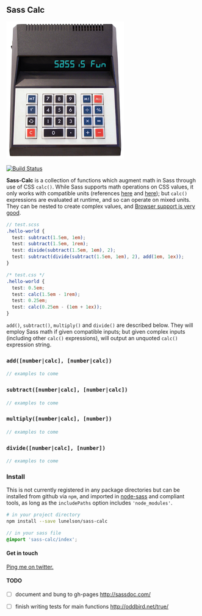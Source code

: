 ## Sass Calc

!['sass calc'](sass-calc.png)

[![Build Status](https://travis-ci.org/lunelson/sass-calc.svg?branch=master)](https://travis-ci.org/lunelson/sass-calc)

**Sass-Calc** is a collection of functions which augment math in Sass through use of CSS `calc()`. While Sass supports math operations on CSS values, it only works with compatible units (references [here](https://www.sitepoint.com/sass-basics-operators/) and [here](https://www.sitepoint.com/understanding-sass-units/)); but `calc()` expressions are evaluated at runtime, and so can operate on mixed units. They can be nested to create complex values, and [Browser support is very good](http://caniuse.com/#feat=calc).

```scss
// test.scss
.hello-world {
  test: subtract(1.5em, 1em);
  test: subtract(1.5em, 1rem);
  test: divide(subtract(1.5em, 1em), 2);
  test: subtract(divide(subtract(1.5em, 1em), 2), add(1em, 1ex));
}
```
```css
/* test.css */
.hello-world {
  test: 0.5em;
  test: calc(1.5em - 1rem);
  test: 0.25em;
  test: calc(0.25em - (1em + 1ex));
}
```

`add()`, `subtract()`, `multiply()` and `divide()` are described below. They will employ Sass math if given compatible inputs; but given complex inputs (including other `calc()` expressions), will output an unquoted `calc()` expression string.

### `add([number|calc], [number|calc])`
```scss
// examples to come
```
### `subtract([number|calc], [number|calc])`
```scss
// examples to come
```
### `multiply([number|calc], [number])`
```scss
// examples to come
```
### `divide([number|calc], [number])`
```scss
// examples to come
```

### Install

This is not currently registered in any package directories but can be installed from github via `npm`, and imported in [node-sass](https://github.com/sass/node-sass) and compliant tools, as long as the `includePaths` option includes `'node_modules'`.

```sh
# in your project directory
npm install --save lunelson/sass-calc
```
```scss
// in your sass file
@import 'sass-calc/index';
```
#### Get in touch

[Ping me on twitter.](https://twitter.com/lunelson)

#### TODO

- [ ] document and bung to gh-pages
  http://sassdoc.com/

- [ ] finish writing tests for main functions
  http://oddbird.net/true/
